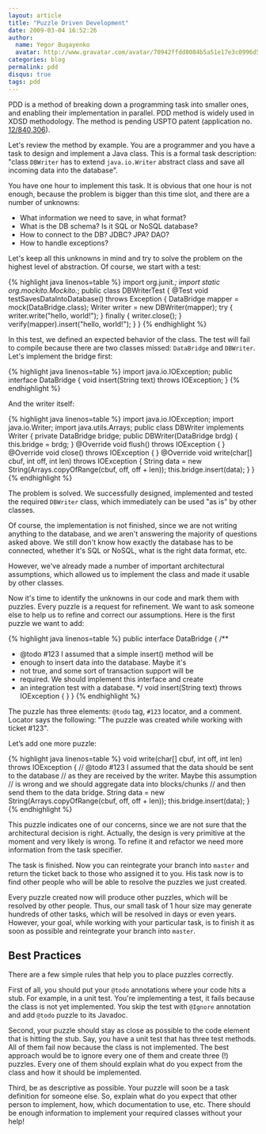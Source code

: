 ```yaml
---
layout: article
title: "Puzzle Driven Development"
date: 2009-03-04 16:52:26
author:
  name: Yegor Bugayenko
  avatar: http://www.gravatar.com/avatar/70942ffdd8084b5a51e17e3c0996d53c?s=300
categories: blog
permalink: pdd
disqus: true
tags: pdd
---
```


PDD is a method of breaking down a programming task into
smaller ones, and enabling their implementation in parallel.
PDD method is widely used in XDSD methodology. The method is
pending USPTO patent
(application no. [12/840,306](http://www.google.com/patents/US20120023476)).

Let's review the method by example. You are a programmer and you
have a task to design and implement a Java class. This is
a formal task description: "class `DBWriter` has to extend `java.io.Writer`
abstract class and save all incoming data into the database".

You have one hour to implement this task. It is obvious that one hour
is not enough, because the problem is bigger than this time slot,
and there are a number of unknowns:

 * What information we need to save, in what format?
 * What is the DB schema? Is it SQL or NoSQL database?
 * How to connect to the DB? JDBC? JPA? DAO?
 * How to handle exceptions?

Let's keep all this unknowns in mind and try to solve the problem
on the highest level of abstraction. Of course, we start with a test:

{% highlight java linenos=table %}
import org.junit.*;
import static org.mockito.Mockito.*;
public class DBWriterTest {
  @Test
  void testSavesDataIntoDatabase() throws Exception {
    DataBridge mapper = mock(DataBridge.class);
    Writer writer = new DBWriter(mapper);
    try {
      writer.write("hello, world!");
    } finally {
      writer.close();
    }
    verify(mapper).insert("hello, world!");
  }
}
{% endhighlight %}

In this test, we defined an expected behavior of the class.
The test will fail to compile because there are two classes
missed: `DataBridge` and `DBWriter`. Let's implement
the bridge first:

{% highlight java linenos=table %}
import java.io.IOException;
public interface DataBridge {
  void insert(String text) throws IOException;
}
{% endhighlight %}

And the writer itself:

{% highlight java linenos=table %}
import java.io.IOException;
import java.io.Writer;
import java.utils.Arrays;
public class DBWriter implements Writer {
  private DataBridge bridge;
  public DBWriter(DataBridge brdg) {
    this.bridge = brdg;
  }
  @Override
  void flush() throws IOException {
  }
  @Override
  void close() throws IOException {
  }
  @Override
  void write(char[] cbuf, int off, int len) throws IOException {
    String data = new String(Arrays.copyOfRange(cbuf, off, off + len));
    this.bridge.insert(data);
  }
}
{% endhighlight %}

The problem is solved. We successfully designed, implemented
and tested the required `DBWriter` class, which immediately
can be used "as is" by other classes.

Of course, the implementation is not finished, since we are not
writing anything to the database, and we aren't answering
the majority of questions asked above. We still don't know how
exactly the database has to be connected, whether it's SQL or NoSQL,
what is the right data format, etc.

However, we've already made a number of important
architectural assumptions, which allowed us
to implement the class and made it usable by other classes.

Now it's time to identify the unknowns in our code and
mark them with puzzles. Every puzzle is a request for refinement.
We want to ask someone else to help us to refine and correct
our assumptions. Here is the first puzzle we want to add:

{% highlight java linenos=table %}
public interface DataBridge {
  /**
   * @todo #123 I assumed that a simple insert() method will be
   *  enough to insert data into the database. Maybe it's
   *  not true, and some sort of transaction support will be
   *  required. We should implement this interface and create
   *  an integration test with a database.
   */
  void insert(String text) throws IOException {
  }
}
{% endhighlight %}

The puzzle has three elements: `@todo` tag, `#123` locator,
and a comment. Locator says the following:
"The puzzle was created while working with ticket #123".

Let’s add one more puzzle:

{% highlight java linenos=table %}
void write(char[] cbuf, int off, int len) throws IOException {
  // @todo #123 I assumed that the data should be sent to the database
  //  as they are received by the writer. Maybe this assumption
  //  is wrong and we should aggregate data into blocks/chunks
  //  and then send them to the data bridge.
  String data = new String(Arrays.copyOfRange(cbuf, off, off + len));
  this.bridge.insert(data);
}
{% endhighlight %}

This puzzle indicates one of our concerns, since we are
not sure that the architectural decision is right. Actually,
the design is very primitive at the moment and very likely is wrong.
To refine it and refactor we need more information from the task specifier.

The task is finished. Now you can reintegrate your branch into
`master` and return the ticket back to those who assigned it to you.
His task now is to find other people who will be able
to resolve the puzzles we just created.

Every puzzle created now will produce other puzzles, which
will be resolved by other people. Thus, our small task of 1 hour size
may generate hundreds of other tasks, which will be resolved in days
or even years. However, your goal, while working with your particular
task, is to finish it as soon as possible and reintegrate
your branch into `master`.

## Best Practices

There are a few simple rules that help you to place puzzles correctly.

First of all, you should put your `@todo` annotations where
your code hits a stub. For example, in a unit test.
You're implementing a test, it fails because the class is not
yet implemented. You skip the test with `@Ignore` annotation
and add `@todo` puzzle to its Javadoc.

Second, your puzzle should stay as close as possible to the code
element that is hitting the stub. Say, you have a unit test that
has three test methods. All of them fail now because the class
is not implemented. The best approach would be to ignore every one
of them and create three (!) puzzles. Every one of them should explain
what do you expect from the class and how it should be implemented.

Third, be as descriptive as possible. Your puzzle will soon
be a task definition for someone else. So, explain what do you
expect that other person to implement, how, which documentation to use, etc.
There should be enough information to implement your required
classes without your help!

